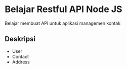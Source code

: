 # Belajar Restful API Node JS
Belajar membuat API untuk aplikasi managemen kontak
## Deskripsi
- User
- Contact
- Address
